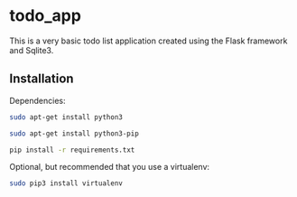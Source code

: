 # todo_app

This is a very basic todo list application created using the Flask framework and Sqlite3.

## Installation

Dependencies:

```bash
sudo apt-get install python3

sudo apt-get install python3-pip

pip install -r requirements.txt
```
Optional, but recommended that you use a virtualenv:

```bash
sudo pip3 install virtualenv
```